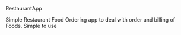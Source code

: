 RestaurantApp
 
Simple Restaurant Food Ordering app to deal with order and billing of Foods.
Simple to use
